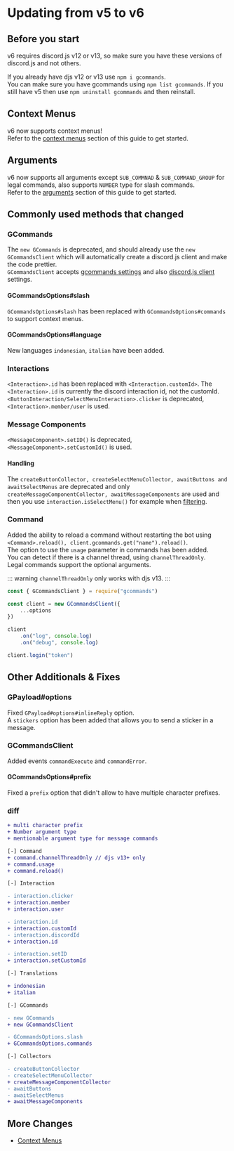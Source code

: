 # Updating from v5 to v6

## Before you start
v6 requires discord.js v12 or v13, so make sure you have these versions of discord.js and not others.  
  
If you already have djs v12 or v13 use `npm i gcommands`.  
You can make sure you have gcommands using `npm list gcommands`. If you still have v5 then use `npm uninstall gcommands` and then reinstall.

## Context Menus
v6 now supports context menus!  
Refer to the [context menus](./../interactions/contextmenus.md) section of this guide to get started.

## Arguments
v6 now supports all arguments except `SUB_COMMNAD` & `SUB_COMMAND_GROUP` for legal commands, also supports `NUMBER` type for slash commands.  
Refer to the [arguments](./../arguments/usingargsincmd.md) section of this guide to get started.

## Commonly used methods that changed

### GCommands
The `new GCommands` is deprecated, and should already use the `new GCommandsClient` which will automatically create a discord.js client and make the code prettier.  
`GCommandsClient` accepts [gcommands settings](https://gcommands.js.org/docs/#/docs/main/dev/typedef/GCommandsOptions) and also [discord.js client](https://discord.js.org/#/docs/main/stable/typedef/ClientOptions) settings. 

#### GCommandsOptions#slash
`GCommandsOptions#slash` has been replaced with `GCommandsOptions#commands` to support context menus.

#### GCommandsOptions#language
New languages `indonesian`, `italian` have been added.

### Interactions
`<Interaction>.id` has been replaced with `<Interaction.customId>`. The `<Interaction>.id` is currently the discord interaction id, not the customId.  
`<ButtonInteraction/SelectMenuInteraction>.clicker` is deprecated, `<Interaction>.member/user` is used.  

### Message Components
`<MessageComponent>.setID()` is deprecated, `<MessageComponent>.setCustomId()` is used.

#### Handling
The `createButtonCollector, createSelectMenuCollector, awaitButtons and awaitSelectMenus` are deprecated and only `createMessageComponentCollector, awaitMessageComponents` are used and then you use `interaction.isSelectMenu()` for example when [filtering](https://gcommands.js.org/docs/#/docs/main/dev/class/GInteraction?scrollTo=isApplication).

### Command
Added the ability to reload a command without restarting the bot using `<Command>.reload(), client.gcommands.get("name").reload()`.  
The option to use the `usage` parameter in commands has been added.  
You can detect if there is a channel thread, using `channelThreadOnly`.  
Legal commands support the optional arguments.

::: warning
`channelThreadOnly` only works with djs v13.
:::

```js
const { GCommandsClient } = require("gcommands")

const client = new GCommandsClient({
    ...options
})

client
    .on("log", console.log)
    .on("debug", console.log)

client.login("token")
```

## Other Additionals & Fixes

### GPayload#options
Fixed `GPayload#options#inlineReply` option.  
A `stickers` option has been added that allows you to send a sticker in a message.

### GCommandsClient
Added events `commandExecute` and `commandError`.

#### GCommandsOptions#prefix
Fixed a `prefix` option that didn't allow to have multiple character prefixes.  

### diff
```diff
+ multi character prefix
+ Number argument type
+ mentionable argument type for message commands

[-] Command
+ command.channelThreadOnly // djs v13+ only
+ command.usage
+ command.reload()

[-] Interaction

- interaction.clicker
+ interaction.member
+ interaction.user

- interaction.id
+ interaction.customId
- interaction.discordId
+ interaction.id

- interaction.setID
+ interaction.setCustomId

[-] Translations

+ indonesian
+ italian

[-] GCommands

- new GCommands
+ new GCommandsClient

- GCommandsOptions.slash
+ GCommandsOptions.commands

[-] Collectors

- createButtonCollector
- createSelectMenuCollector
+ createMessageComponentCollector
- awaitButtons
- awaitSelectMenus
+ awaitMessageComponents
```

## More Changes

- [Context Menus](../interactions/contextmenus.md)
